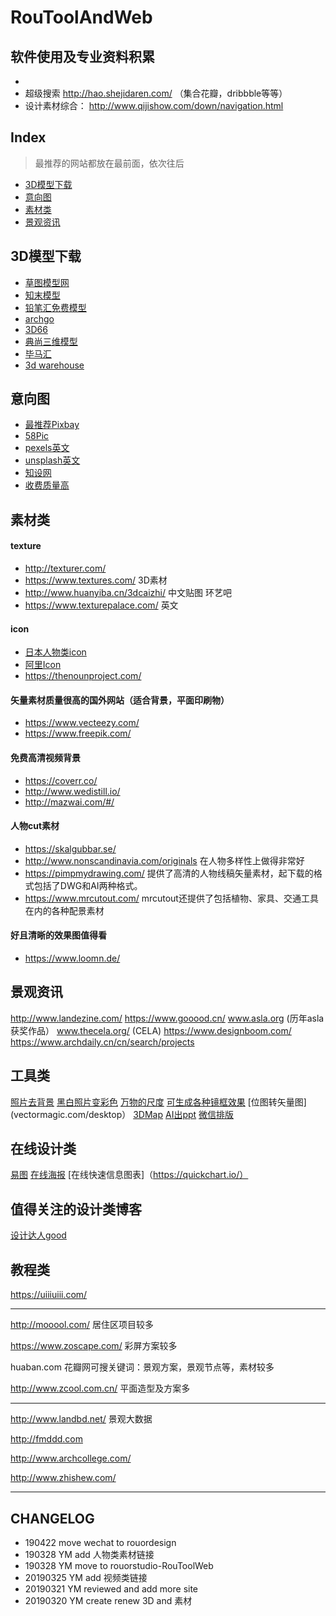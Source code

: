 # RouToolAndWeb
## 软件使用及专业资料积累

- []()
- 超级搜索 http://hao.shejidaren.com/ （集合花瓣，dribbble等等）
- 设计素材综合： http://www.qijishow.com/down/navigation.html

## Index
> 最推荐的网站都放在最前面，依次往后

- [3D模型下载](#3D模型下载)
- [意向图](#意向图)
- [素材类](#素材类)
- [景观资讯](#景观资讯)

## 3D模型下载
- [草图模型网](http://www.52edy.com/)
- [知末模型](http://su.znzmo.com/)
- [铅笔汇免费模型](http://www.qbihui.com/ )
- [archgo](http://archgo.cn/)
- [3D66](https://www.3d66.com/)
- [典尚三维模型](http://3d.jzsc.net/)
- [毕马汇](https://www.nbimer.com/materials/sketchup-models)
- [3d warehouse](https://3dwarehouse.sketchup.com/)


## 意向图
- [最推荐Pixbay](https://pixabay.com/)
- [58Pic](www.58pic.com)
- [pexels英文](https://www.pexels.com/)
- [unsplash英文](https://unsplash.com)
- [知设网](http://www.zhishew.com/cloudLibrary)
- [收费质量高](https://www.hellorf.com/)

## 素材类
#### texture
- http://texturer.com/
- https://www.textures.com/   3D素材
- http://www.huanyiba.cn/3dcaizhi/   中文贴图 环艺吧
- https://www.texturepalace.com/   英文

#### icon
- [日本人物类icon](http://pictogram2.com/)
- [阿里Icon](https://www.iconfont.cn/)
- https://thenounproject.com/

#### 矢量素材质量很高的国外网站（适合背景，平面印刷物）
- https://www.vecteezy.com/
- https://www.freepik.com/

#### 免费高清视频背景
- https://coverr.co/
- http://www.wedistill.io/
- http://mazwai.com/#/

#### 人物cut素材
- https://skalgubbar.se/
- http://www.nonscandinavia.com/originals 在人物多样性上做得非常好
- https://pimpmydrawing.com/ 提供了高清的人物线稿矢量素材，起下载的格式包括了DWG和AI两种格式。
- https://www.mrcutout.com/  mrcutout还提供了包括植物、家具、交通工具在内的各种配景素材

#### 好且清晰的效果图值得看
- https://www.loomn.de/

## 景观资讯
http://www.landezine.com/ 
https://www.gooood.cn/ 
www.asla.org (历年asla获奖作品）
www.thecela.org/ (CELA)
https://www.designboom.com/ 
https://www.archdaily.cn/cn/search/projects

## 工具类
[照片去背景](https://www.remove.bg/)
[黑白照片变彩色](https://colourise.sg/)
[万物的尺度](https://www.dimensions.guide/browse)
[可生成各种镜框效果](http://photofunia.com/)
[位图转矢量图](vectormagic.com/desktop）
[3DMap](https://www.3d-map-generator.com/)
[AI出ppt](https://deckrobot.com/)
[微信排版](http://md.aclickall.com/)

## 在线设计类
[易图](http://www.egpic.cn/center/)
[在线海报](https://www.designcap.com/)
[在线快速信息图表]（https://quickchart.io/）

## 值得关注的设计类博客
[设计达人good](http://www.shejidaren.com)

## 教程类
https://uiiiuiii.com/

---

http://mooool.com/   居住区项目较多

https://www.zoscape.com/   彩屏方案较多

huaban.com 花瓣网可搜关键词：景观方案，景观节点等，素材较多

http://www.zcool.com.cn/  平面造型及方案多

---

http://www.landbd.net/  景观大数据

http://fmddd.com

http://www.archcollege.com/

http://www.zhishew.com/ 

---

## CHANGELOG
- 190422 move wechat to rouordesign
- 190328 YM add 人物类素材链接
- 190328 YM move to rouorstudio-RouToolWeb
- 20190325 YM add 视频类链接
- 20190321 YM reviewed and add more site
- 20190320 YM create renew 3D and 素材
